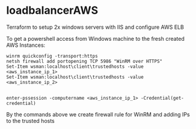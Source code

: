 # loadbalancerAWS
Terraform to setup 2x windows servers with IIS and configure AWS ELB

To get a powershell access from Windows machine to the fresh created AWS Instances:
```
winrm quickconfig -transport:https
netsh firewall add portopening TCP 5986 "WinRM over HTTPS"
Set-Item wsman:localhost\client\trustedhosts -value <aws_instance_ip_1>
Set-Item wsman:localhost\client\trustedhosts -value <aws_instance_ip_2>


enter-pssession -computername <aws_instance_ip_1> -Credential(get-credential)
```
By the commands above we create firewall rule for WinRM and adding IPs to the trusted hosts

